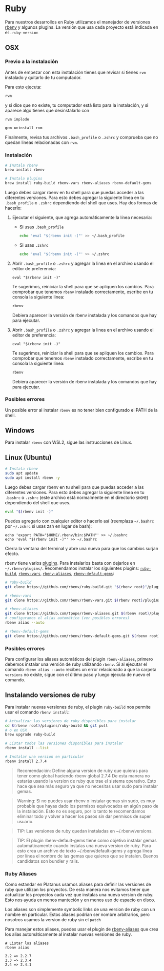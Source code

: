 # Ruby

Para nuestros desarrollos en Ruby utilizamos el manejador de versiones [rbenv](https://github.com/rbenv/rbenv) y algunos plugins. La versión que usa cada proyecto está indicada en el `.ruby-version`

## OSX

### Previo a la instalación

Antes de empezar con esta instalación tienes que revisar si tienes `rvm` instalado y quitarlo de tu computador.

Para esto ejecuta:

```bash
rvm
```

y si dice que no existe, tu computador está listo para la instalación, y si aparece algo tienes que desinstalarlo con

```bash
rvm implode

gem uninstall rvm
```

Finalmente, revisa tus archivos `.bash_profile` o `.zshrc` y comprueba que no quedan lineas relacionadas con `rvm`.

### Instalación

```bash
# Instala rbenv
brew install rbenv

# Instala plugins
brew install ruby-build rbenv-vars rbenv-aliases rbenv-default-gems
```

Luego debes cargar rbenv en tu shell para que puedas acceder a las diferentes versiones. Para esto debes agregar la siguiente linea en tu `.bash_profile` o `.zshrc` dependiendo del shell que uses. Hay dos formas de hacerlo:

1. Ejecutar el siguiente, que agrega automáticamente la línea necesaria:

    * Si usas `.bash_profile`

        ```bash
        echo 'eval "$(rbenv init -)"' >> ~/.bash_profile
        ```

    * Si usas `.zshrc`

        ```bash
        echo 'eval "$(rbenv init -)"' >> ~/.zshrc
        ```

1. Abrir `.bash_profile` o `.zshrc` y agregar la linea en el archivo usando el editor de preferencia:

    ```plain text
    eval "$(rbenv init -)"
    ```

    Te sugerimos, reiniciar la shell para que se apliquen los cambios. Para comprobar que tenemos `rbenv` instalado correctamente, escribe en tu consola la siguiente linea:

    ```bash
    rbenv
    ```

    Debiera aparecer la versión de rbenv instalada y los comandos que hay para ejecutar.

1. Abrir `.bash_profile` o `.zshrc` y agregar la linea en el archivo usando el editor de preferencia:

    ```plain text
    eval "$(rbenv init -)"
    ```

    Te sugerimos, reiniciar la shell para que se apliquen los cambios. Para comprobar que tenemos `rbenv` instalado correctamente, escribe en tu consola la siguiente linea:

    ```bash
    rbenv
    ```

    Debiera aparecer la versión de rbenv instalada y los comandos que hay para ejecutar.

### Posibles errores

Un posible error al instalar `rbenv` es no tener bien configurado el PATH de la shell.

## Windows

Para instalar `rbenv` con WSL2, sigue las instrucciones de Linux.

## Linux (Ubuntu)

```bash
# Instala rbenv
sudo apt update
sudo apt install rbenv -y
```

Luego debes cargar rbenv en tu shell para que puedas acceder a las diferentes versiones. Para esto debes agregar la siguiente linea en tu `.bashrc` o `.zshrc` (este archivo está normalmente en el directorio `$HOME`) dependiendo del shell que uses.

```bash
eval "$(rbenv init -)"
```

Puedes agregarlo con cualquier editor o hacerlo así (reemplaza `~/.bashrc` por `~/.zshrc` si usas zsh en lugar de bash):

```shell
echo 'export PATH="$HOME/.rbenv/bin:$PATH"' >> ~/.bashrc
echo 'eval "$(rbenv init -)"' >> ~/.bashrc
```

Cierra la ventana del terminal y abre una nueva para que los cambios surjan efecto.

rbenv tiene varios [plugins](https://github.com/rbenv/rbenv/wiki/Plugins). Para instalarlos basta con dejarlos en `~/.rbenv/plugins/`. Recomendamos instalar los siguientes plugins: [`ruby-build`](https://github.com/rbenv/ruby-build), [`rbenv-vars`](https://github.com/rbenv/rbenv-vars), [`rbenv-aliases`](https://github.com/tpope/rbenv-aliases), [`rbenv-default-gems`](https://github.com/rbenv/rbenv-default-gems):

```bash
# ruby-build
git clone https://github.com/rbenv/ruby-build.git "$(rbenv root)"/plugins/ruby-build

# rbenv-vars
git clone https://github.com/rbenv/rbenv-vars.git $(rbenv root)/plugins/rbenv-vars

# rbenv-aliases
git clone https://github.com/tpope/rbenv-aliases.git $(rbenv root)/plugins/rbenv-aliases
# configuramos el alias automático (ver posibles errores)
rbenv alias --auto

# rbenv-default-gems
git clone https://github.com/rbenv/rbenv-default-gems.git $(rbenv root)/plugins/rbenv-default-gems
```

### Posibles errores



Para configurar los aliases automáticos del plugin `rbenv-aliases`, primero debemos instalar una versión de ruby utilizando `rbenv`. Si al ejecutar el comando `rbenv alias --auto` recibes un error relacionado a que la carpeta `versions` no existe, sigue con el último paso y luego ejecuta de nuevo el comando.

## Instalando versiones de ruby

Para instalar nuevas versiones de ruby, el plugin `ruby-build` nos permite usar el comando `rbenv install`:

```bash
# Actualizar las versiones de ruby disponibles para instalar
cd $(rbenv root)/plugins/ruby-build && git pull
# o en OSX
brew upgrade ruby-build

# Listar todos las versiones disponibles para instalar
rbenv install --list

# Instalar una version en particular
rbenv install 2.7.4
```

> Recomendación: Define alguna version de ruby que quieras para tener como global haciendo rbenv global 2.7.4  De esta manera no estarás usando la version de ruby que trae el sistema operativo. Esto hace que sea más seguro ya que no necesitas usar sudo para instalar gemas.

> Warning: Si no puedes usar rbenv o instalar gemas sin sudo, es muy probable que hayas dado los permisos equivocados en algún paso de la instalación. Esto no es seguro, por lo tanto te recomendamos eliminar todo y volver a hacer los pasos sin dar permisos de super usuario.

> TIP: Las versiones de ruby quedan instaladas en ~/.rbenv/versions.

> TIP: El plugin rbenv-default-gems tiene como objetivo instalar gemas automáticamente cuando instalas una nueva version de ruby. Para esto crea un archivo de texto ~/.rbenv/default-gems y agrega línea por línea el nombre de las gemas que quieres que se instalen. Buenos candidatos son bundler y rails.

### Ruby Aliases

Como estandar en Platanus usamos aliases para definir las versiones de ruby que utilizan los proyectos. De esta manera nos evitamos tener que actualizar los proyectos cada vez que instalas una nueva version de ruby. Esto nos ayuda en menos manteción y en menos uso de espacio en disco.

Los aliases son simplemente symbolic links de una version de ruby con un nombre en particular. Estos aliases podrían ser nombre arbitrarios, pero nosotros usamos la version de ruby sin el `patch`

Para manejar estos aliases, puedes usar el plugin de [rbenv-aliases](https://github.com/tpope/rbenv-aliases) que crea los alias automáticamente al instalar nuevas versiones de ruby.

```plain text
# Listar los aliases
rbenv alias

2.2 => 2.2.7
2.3 => 2.3.4
2.4 => 2.4.1
```


